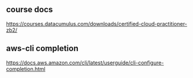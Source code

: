 ## course docs
https://courses.datacumulus.com/downloads/certified-cloud-practitioner-zb2/

## aws-cli completion
https://docs.aws.amazon.com/cli/latest/userguide/cli-configure-completion.html


